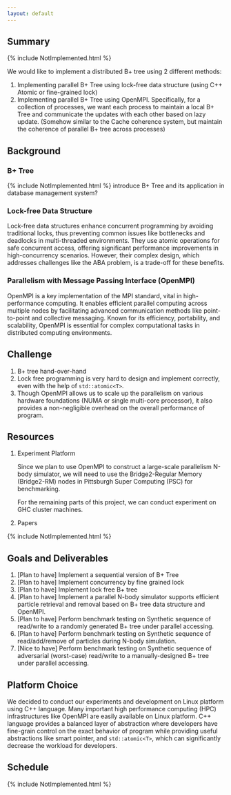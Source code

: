 ```yaml
---
layout: default
---
```


## Summary

{% include NotImplemented.html %}

We would like to implement a distributed B+ tree using 2 different methods:

1. Implementing parallel B+ Tree using lock-free data structure (using C++ Atomic or fine-grained lock)
2. Implementing parallel B+ Tree using OpenMPI. Specifically, for a collection of processes, we want each process to maintain a local B+ Tree and communicate the updates with each other based on lazy update. (Somehow similar to the Cache coherence system, but maintain the coherence of parallel B+ tree across processes)

## Background

### B+ Tree

{% include NotImplemented.html %}
introduce B+ Tree and its application in database management system?


### Lock-free Data Structure

Lock-free data structures enhance concurrent programming by avoiding traditional locks, thus preventing common issues like bottlenecks and deadlocks in multi-threaded environments. They use atomic operations for safe concurrent access, offering significant performance improvements in high-concurrency scenarios. However, their complex design, which addresses challenges like the ABA problem, is a trade-off for these benefits.

### Parallelism with Message Passing Interface (OpenMPI)

OpenMPI is a key implementation of the MPI standard, vital in high-performance computing. It enables efficient parallel computing across multiple nodes by facilitating advanced communication methods like point-to-point and collective messaging. Known for its efficiency, portability, and scalability, OpenMPI is essential for complex computational tasks in distributed computing environments.

## Challenge

1. B+ tree hand-over-hand 
2. Lock free programming is very hard to design and implement correctly, even with the help of `std::atomic<T>`.
3. Though OpenMPI allows us to scale up the parallelism on various hardware foundations (NUMA or single multi-core processor), it also provides a non-negligible overhead on the overall performance of program.

## Resources

1. Experiment Platform
    
    Since we plan to use OpenMPI to construct a large-scale parallelism N-body simulator, we will need to use the Bridge2-Regular Memory (Bridge2-RM) nodes in Pittsburgh Super Computing (PSC) for benchmarking.
    
    For the remaining parts of this project, we can conduct experiment on GHC cluster machines.
    
2. Papers

{% include NotImplemented.html %}
    

## Goals and Deliverables

1. [Plan to have] Implement a sequential version of B+ Tree
2. [Plan to have] Implement concurrency by fine grained lock
3. [Plan to have] Implement lock free B+ tree
4. [Plan to have] Implement a parallel N-body simulator supports efficient particle retrieval and removal based on B+ tree data structure and OpenMPI.
5. [Plan to have] Perform benchmark testing on Synthetic sequence of read/write to a randomly generated B+ tree under parallel accessing.
6. [Plan to have] Perform benchmark testing on Synthetic sequence of read/add/remove of particles during N-body simulation.
7. [Nice to have] Perform benchmark testing on Synthetic sequence of adversarial (worst-case) read/write to a manually-designed B+ tree under parallel accessing.

## Platform Choice

We decided to conduct our experiments and development on Linux platform using C++ language. Many important high performance computing (HPC) infrastructures like OpenMPI are easily available on Linux platform. C++ language provides a balanced layer of abstraction where developers have fine-grain control on the exact behavior of program while providing useful abstractions like smart pointer, and `std::atomic<T>`, which can significantly decrease the workload for developers.

## Schedule

{% include NotImplemented.html %}
